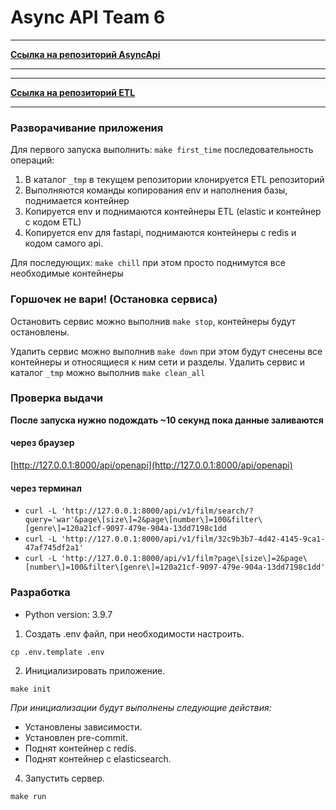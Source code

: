 # Async API Team 6
___
**[Ссылка на репозиторий AsyncApi](https://github.com/UtkinVadim/Async_API_sprint_1)**
___
___
**[Ссылка на репозиторий ETL](https://github.com/UtkinVadim/ETL)**
___

### Разворачивание приложения

Для первого запуска выполнить: `make first_time`
последовательность операций:
1. В каталог `_tmp` в текущем репозитории клонируется ETL репозиторий
2. Выполняются команды копирования env и наполнения базы, поднимается контейнер
3. Копируется env и поднимаются контейнеры ETL (elastic и контейнер с кодом ETL)
4. Копируется env для fastapi, поднимаются контейнеры c redis и кодом самого api.

Для последующих: `make chill`
при этом просто поднимутся все необходимые контейнеры

### Горшочек не вари! (Остановка сервиса)
Остановить сервис можно выполнив `make stop`, контейнеры будут остановлены.

Удалить сервис можно выполнив `make down` при этом будут снесены все контейнеры и относящиеся к ним сети и разделы.
Удалить сервис и каталог `_tmp`  можно выполнив `make clean_all`

### Проверка выдачи
**После запуска нужно подождать ~10 секунд пока данные заливаются**
#### через браузер
[http://127.0.0.1:8000/api/openapi](http://127.0.0.1:8000/api/openapi)

#### через терминал

* `curl -L 'http://127.0.0.1:8000/api/v1/film/search/?query='war'&page\[size\]=2&page\[number\]=100&filter\[genre\]=120a21cf-9097-479e-904a-13dd7198c1dd`
* `curl -L 'http://127.0.0.1:8000/api/v1/film/32c9b3b7-4d42-4145-9ca1-47af745df2a1'`
* `curl -L 'http://127.0.0.1:8000/api/v1/film?page\[size\]=2&page\[number\]=100&filter\[genre\]=120a21cf-9097-479e-904a-13dd7198c1dd'`

### Разработка
- Python version: 3.9.7

1. Создать .env файл, при необходимости настроить.
```console
cp .env.template .env
```
2. Инициализировать приложение.
```console
make init
```
*При инициализации будут выполнены следующие действия:*
- Установлены зависимости.
- Установлен pre-commit.
- Поднят контейнер с redis.
- Поднят контейнер с elasticsearch.
4. Запустить сервер.
```console
make run
```
